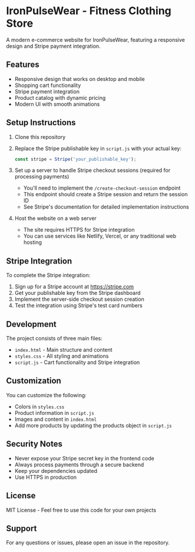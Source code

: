 # IronPulseWear - Fitness Clothing Store

A modern e-commerce website for IronPulseWear, featuring a responsive design and Stripe payment integration.

## Features

- Responsive design that works on desktop and mobile
- Shopping cart functionality
- Stripe payment integration
- Product catalog with dynamic pricing
- Modern UI with smooth animations

## Setup Instructions

1. Clone this repository
2. Replace the Stripe publishable key in `script.js` with your actual key:
   ```javascript
   const stripe = Stripe('your_publishable_key');
   ```

3. Set up a server to handle Stripe checkout sessions (required for processing payments)
   - You'll need to implement the `/create-checkout-session` endpoint
   - This endpoint should create a Stripe session and return the session ID
   - See Stripe's documentation for detailed implementation instructions

4. Host the website on a web server
   - The site requires HTTPS for Stripe integration
   - You can use services like Netlify, Vercel, or any traditional web hosting

## Stripe Integration

To complete the Stripe integration:

1. Sign up for a Stripe account at https://stripe.com
2. Get your publishable key from the Stripe dashboard
3. Implement the server-side checkout session creation
4. Test the integration using Stripe's test card numbers

## Development

The project consists of three main files:

- `index.html` - Main structure and content
- `styles.css` - All styling and animations
- `script.js` - Cart functionality and Stripe integration

## Customization

You can customize the following:

- Colors in `styles.css`
- Product information in `script.js`
- Images and content in `index.html`
- Add more products by updating the products object in `script.js`

## Security Notes

- Never expose your Stripe secret key in the frontend code
- Always process payments through a secure backend
- Keep your dependencies updated
- Use HTTPS in production

## License

MIT License - Feel free to use this code for your own projects

## Support

For any questions or issues, please open an issue in the repository. 